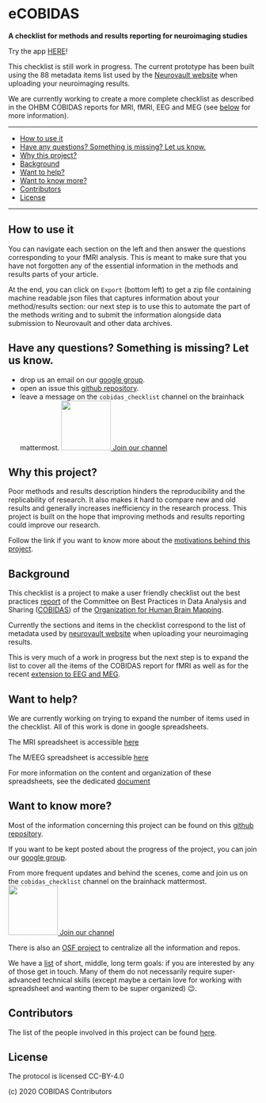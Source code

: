 # eCOBIDAS

**A checklist for methods and results reporting for neuroimaging studies**

Try the app [HERE](https://ohbm.github.io/cobidas/#/)!

This checklist is still work in progress. The current prototype has been built using the 88 metadata items list used by the [Neurovault website](https://neurovault.org/) when uploading your neuroimaging results.

We are currently working to create a more complete checklist as described in the OHBM COBIDAS reports for MRI, fMRI, EEG and MEG (see [below](#Background) for more information).

---

<!-- TOC -->

-   [How to use it](#how-to-use-it)
-   [Have any questions? Something is missing? Let us know.](#have-any-questions-something-is-missing-let-us-know)
-   [Why this project?](#why-this-project)
-   [Background](#background)
-   [Want to help?](#want-to-help)
-   [Want to know more?](#want-to-know-more)
-   [Contributors](#contributors)
-   [License](#license)

<!-- /TOC -->

---

## How to use it

You can navigate each section on the left and then answer the questions corresponding to your fMRI analysis. This is meant to make sure that you have not forgotten any of the essential information in the methods and results parts of your article.

At the end, you can click on `Export` (bottom left) to get a zip file containing machine readable json files that captures information about your method/results section: our next step is to use this to automate the part of the methods writing and to submit the information alongside data submission to Neurovault and other data archives.

## Have any questions? Something is missing? Let us know.

-   drop us an email on our [google group](https://groups.google.com/d/forum/cobidas-checklist).
-   open an issue this [github repository](https://github.com/Remi-Gau/COBIDAS_chckls).
-   leave a message on the `cobidas_checklist` channel on the brainhack mattermost. <a href="https://mattermost.brainhack.org/brainhack/channels/cobidas_checklist"><img src="http://www.mattermost.org/wp-content/uploads/2016/03/logoHorizontal.png" width=100px /> Join our channel </a>

## Why this project?

Poor methods and results description hinders the reproducibility and the replicability of research. It also makes it hard to compare new and old results and generally increases inefficiency in the research process. This project is built on the hope that improving methods and results reporting could improve our research.

Follow the link if you want to know more about the [motivations behind this project](https://github.com/Remi-Gau/COBIDAS_chckls/blob/master/why_this_project.md).

## Background

This checklist is a project to make a user friendly checklist out the best practices [report](https://www.humanbrainmapping.org/COBIDASreport) of the Committee on Best Practices in Data Analysis and Sharing ([COBIDAS](https://www.humanbrainmapping.org/cobidas/)) of the [Organization for Human Brain Mapping](https://www.humanbrainmapping.org).

Currently the sections and items in the checklist correspond to the list of metadata used by [neurovault website](https://neurovault.org/) when uploading your neuroimaging results.

This is very much of a work in progress but the next step is to expand the list to cover all the items of the COBIDAS report for fMRI as well as for the recent [extension to EEG and MEG](https://osf.io/a8dhx/).

## Want to help?

We are currently working on trying to expand the number of items used in the checklist. All of this work is done in google spreadsheets.

The MRI spreadsheet is accessible [here](https://docs.google.com/spreadsheets/d/1dCXP0MTK3DjY09ZFd7FXgv0Ngx16_YJwVBiXOeQbTho/edit?usp=sharing)

The M/EEG spreadsheet is accessible [here](https://docs.google.com/spreadsheets/d/1OhkmbtgIWdFxSVjpu6A8PWoAuqev0jY-98GFQlwBCy0/edit?usp=sharing)

For more information on the content and organization of these spreadsheets, see the dedicated [document](https://github.com/Remi-Gau/COBIDAS_chckls/blob/master/spreadsheet_content.md)

## Want to know more?

Most of the information concerning this project can be found on this [github repository](https://github.com/Remi-Gau/COBIDAS_chckls).

If you want to be kept posted about the progress of the project, you can join our [google group](https://groups.google.com/d/forum/cobidas-checklist).

From more frequent updates and behind the scenes, come and join us on the `cobidas_checklist` channel on the brainhack mattermost. <a href="https://mattermost.brainhack.org/brainhack/channels/cobidas_checklist"><img src="http://www.mattermost.org/wp-content/uploads/2016/03/logoHorizontal.png" width=100px /> Join our channel </a>

There is also an [OSF project](https://osf.io/anvqy/) to centralize all the information and repos.

We have a [list](https://github.com/Remi-Gau/COBIDAS_chckls/blob/master/goals.md) of short, middle, long term goals: if you are interested by any of those get in touch. Many of them do not necessarily require super-advanced technical skills (except maybe a certain love for working with spreadsheet and wanting them to be super organized) :wink:.

## Contributors

The list of the people involved in this project can be found [here](https://github.com/Remi-Gau/COBIDAS_chckls/blob/master/contributors.md#contributors).

## License

The protocol is licensed CC-BY-4.0

(c) 2020 COBIDAS Contributors
